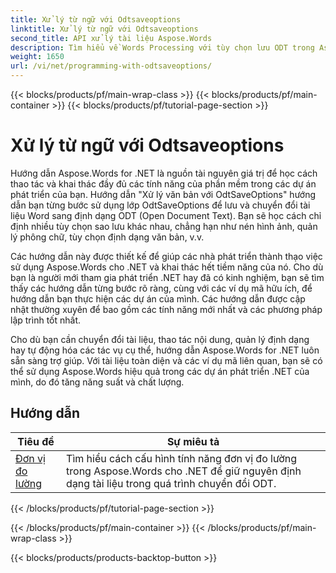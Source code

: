 ```yaml
---
title: Xử lý từ ngữ với Odtsaveoptions
linktitle: Xử lý từ ngữ với Odtsaveoptions
second_title: API xử lý tài liệu Aspose.Words
description: Tìm hiểu về Words Processing với tùy chọn lưu ODT trong Aspose.Words cho .NET. Hướng dẫn chi tiết với mã mẫu để lưu tài liệu Word ở định dạng ODT.
weight: 1650
url: /vi/net/programming-with-odtsaveoptions/
---
```


{{< blocks/products/pf/main-wrap-class >}}
{{< blocks/products/pf/main-container >}}
{{< blocks/products/pf/tutorial-page-section >}}

# Xử lý từ ngữ với Odtsaveoptions

Hướng dẫn Aspose.Words for .NET là nguồn tài nguyên giá trị để học cách thao tác và khai thác đầy đủ các tính năng của phần mềm trong các dự án phát triển của bạn. Hướng dẫn "Xử lý văn bản với OdtSaveOptions" hướng dẫn bạn từng bước sử dụng lớp OdtSaveOptions để lưu và chuyển đổi tài liệu Word sang định dạng ODT (Open Document Text). Bạn sẽ học cách chỉ định nhiều tùy chọn sao lưu khác nhau, chẳng hạn như nén hình ảnh, quản lý phông chữ, tùy chọn định dạng văn bản, v.v.

Các hướng dẫn này được thiết kế để giúp các nhà phát triển thành thạo việc sử dụng Aspose.Words cho .NET và khai thác hết tiềm năng của nó. Cho dù bạn là người mới tham gia phát triển .NET hay đã có kinh nghiệm, bạn sẽ tìm thấy các hướng dẫn từng bước rõ ràng, cùng với các ví dụ mã hữu ích, để hướng dẫn bạn thực hiện các dự án của mình. Các hướng dẫn được cập nhật thường xuyên để bao gồm các tính năng mới nhất và các phương pháp lập trình tốt nhất.

Cho dù bạn cần chuyển đổi tài liệu, thao tác nội dung, quản lý định dạng hay tự động hóa các tác vụ cụ thể, hướng dẫn Aspose.Words for .NET luôn sẵn sàng trợ giúp. Với tài liệu toàn diện và các ví dụ mã liên quan, bạn sẽ có thể sử dụng Aspose.Words hiệu quả trong các dự án phát triển .NET của mình, do đó tăng năng suất và chất lượng.

 ## Hướng dẫn
| Tiêu đề | Sự miêu tả |
| --- | --- |
| [Đơn vị đo lường](./measure-unit/) | Tìm hiểu cách cấu hình tính năng đơn vị đo lường trong Aspose.Words cho .NET để giữ nguyên định dạng tài liệu trong quá trình chuyển đổi ODT. |
{{< /blocks/products/pf/tutorial-page-section >}}

{{< /blocks/products/pf/main-container >}}
{{< /blocks/products/pf/main-wrap-class >}}

{{< blocks/products/products-backtop-button >}}
